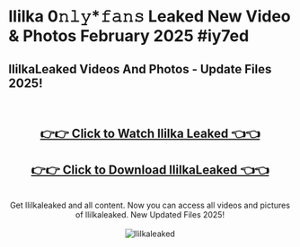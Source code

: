 # llilka 0𝚗𝚕𝚢*𝚏𝚊𝚗𝚜 Leaked New Video & Photos February 2025 #iy7ed

<h2>llilkaLeaked Videos And Photos - Update Files 2025!</h2>
<br>
<div align="center">
<h2><a href="https://mediaupload.pro?title=llilka&ref=11F" rel="nofollow">👉👉 Click to Watch llilka Leaked 👈👈</a></h2>
<h2><a href="https://mediaupload.pro?title=llilka&ref=11F" rel="nofollow">👉👉 Click to Download llilkaLeaked 👈👈</a></h2>
<br>
Get llilkaleaked and all content. Now you can access all videos and pictures of llilkaleaked. New Updated Files 2025!
<br>
<br>
<a href="https://mediaupload.pro?title=llilka&ref=11F" rel="nofollow" data-target="animated-image.originalLink"><img src="https://i.ibb.co/Gkj2r4b/banner.png" alt="llilkaleaked" style="max-width: 100%; display: inline-block;" data-target="animated-image.originalImage"></a>
</div>
<br>

